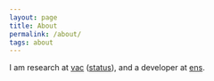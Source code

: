 ```yaml
---
layout: page
title: About
permalink: /about/
tags: about
---
```


I am research at [vac](https://vac.dev/) ([status](https://status.im)), and a developer at [ens](https://ens.domains).

